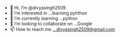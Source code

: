 - 👋 Hi, I’m @divyasingh2509
- 👀 I’m interested in ...learning pyhthon
- 🌱 I’m currently learning ...python
- 💞️ I’m looking to collaborate on ...Google
- 📫 How to reach me ...divyasingh2509@gmail.com

<!---
divyasingh2509/divyasingh2509 is a ✨ special ✨ repository because its `README.md` (this file) appears on your GitHub profile.
You can click the Preview link to take a look at your changes.
--->
